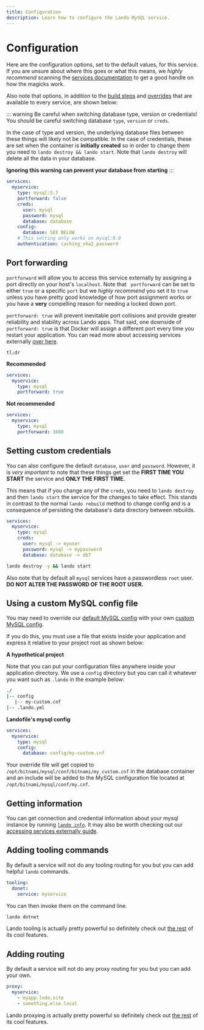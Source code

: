 ```yaml
---
title: Configuration
description: Learn how to configure the Lando MySQL service.
---
```


# Configuration

Here are the configuration options, set to the default values, for this service. If you are unsure about where this goes or what this means, we *highly recommend* scanning the [services documentation](https://docs.lando.dev/config/services.html) to get a good handle on how the magicks work.

Also note that options, in addition to the [build steps](https://docs.lando.dev/config/services.html#build-steps) and [overrides](https://docs.lando.dev/config/services.html#overrides) that are available to every service, are shown below:

::: warning Be careful when switching database type, version or credentials!
You should be careful switching database `type`, `version` or `creds`.

In the case of type and version, the underlying database files between these things will likely not be compatible. In the case of credentials, these are set when the container is **initially created** so in order to change them you need to `lando destroy && lando start`. Note that `lando destroy` will delete all the data in your database.


**Ignoring this warning can prevent your database from starting**
:::

```yaml
services:
  myservice:
    type: mysql:5.7
    portforward: false
    creds:
      user: mysql
      password: mysql
      database: database
    config:
      database: SEE BELOW
    # This setting only works on mysql:8.0
    authentication: caching_sha2_password
```

## Port forwarding

`portforward` will allow you to access this service externally by assigning a port directly on your host's `localhost`. Note that ` portforward` can be set to either `true` or a specific `port` but we *highly recommend* you set it to `true` unless you have pretty good knowledge of how port assignment works or you have a **very** compelling reason for needing a locked down port.

`portforward: true` will prevent inevitable port collisions and provide greater reliability and stability across Lando apps. That said, one downside of `portforward: true` is that Docker will assign a different port every time you restart your application. You can read more about accessing services externally [over here](https://docs.lando.dev/guides/external-access.html).

`tl;dr`

**Recommended**

```yaml
services:
  myservice:
    type: mysql
    portforward: true
```

**Not recommended**

```yaml
services:
  myservice:
    type: mysql
    portforward: 3600
```

## Setting custom credentials

You can also configure the default `database`, `user` and `password`. However, it is *very important* to note that these things get set the **FIRST TIME YOU START** the service and **ONLY THE FIRST TIME.**

This means that if you change any of the `creds`, you need to `lando destroy` and then `lando start` the service for the changes to take effect. This stands in contrast to the normal `lando rebuild` method to change config and is a consequence of persisting the database's data directory between rebuilds.

```yaml
services:
  myservice:
    type: mysql
    creds:
      user: mysql -> myuser
      password: mysql -> mypassword
      database: database -> db7
```

```bash
lando destroy -y && lando start
```

Also note that by default all `mysql` services have a passwordless `root` user. **DO NOT ALTER THE PASSWORD OF THE ROOT USER.**


## Using a custom MySQL config file

You may need to override our [default MySQL config](https://github.com/lando/lando/tree/master/plugins/lando-services/services/mysql) with your own [custom MySQL config](https://dev.mysql.com/doc/refman/8.0/en/option-files.html).

If you do this, you must use a file that exists inside your application and express it relative to your project root as shown below:

**A hypothetical project**

Note that you can put your configuration files anywhere inside your application directory. We use a `config` directory but you can call it whatever you want such as `.lando` in the example below:

```bash
./
|-- config
   |-- my-custom.cnf
|-- .lando.yml
```

**Landofile's mysql config**

```yaml
services:
  myservice:
    type: mysql
    config:
      database: config/my-custom.cnf
```
Your override file will get copied to `/opt/bitnami/mysql/conf/bitnami/my_custom.cnf` in the database container and an include will be added to the MySQL configuration file located at `/opt/bitnami/mysql/conf/my.cnf`.

## Getting information

You can get connection and credential information about your mysql instance by running [`lando info`](https://docs.lando.dev/cli/info.html). It may also be worth checking out our [accessing services externally guide](https://docs.lando.dev/guides/external-access.html).

## Adding tooling commands

By default a service will not do any tooling routing for you but you can add helpful `lando` commands.

```yaml
tooling:
  donet:
    service: myservice
```

You can then invoke them on the command line.

```bash
lando dotnet
```

Lando tooling is actually pretty powerful so definitely check out [the rest](https://docs.lando.dev/config/tooling.html) of its cool features.

## Adding routing

By default a service will not do any proxy routing for you but you can add your own.

```yaml
proxy:
  myservice:
    - myapp.lndo.site
    - something.else.local
```

Lando proxying is actually pretty powerful so definitely check out [the rest](https://docs.lando.dev/config/proxy.html) of its cool features.